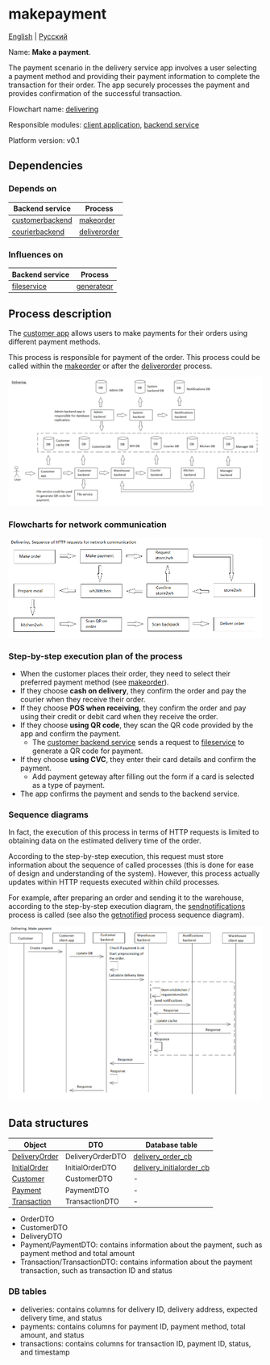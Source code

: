 # makepayment 

[English](makepayment.md) | [Русский](makepayment.ru.md)

Name: **Make a payment**.

The payment scenario in the delivery service app involves a user selecting a payment method and providing their payment information to complete the transaction for their order. 
The app securely processes the payment and provides confirmation of the successful transaction.

Flowchart name: [delivering](../../flowchartsteps/delivering/README.md)

Responsible modules: [client application](../../frontend/customerclient.md), [backend service](../../backend/customerbackend.md)

Platform version: v0.1

## Dependencies

### Depends on

| Backend service | Process |
| --- | ---- |
| [customerbackend](../../backend/customerbackend.md) | [makeorder](../delivering/makeorder.md) |
| [courierbackend](../../backend/courierbackend.md) | [deliverorder](../delivering/deliverorder.md) |

### Influences on

| Backend service | Process |
| --- | ---- |
| [fileservice](../../backend/fileservice.md) | [generateqr](../fileservice/generateqr.md) |

## Process description

The [customer app](../../frontend/customerclient.md) allows users to make payments for their orders using different payment methods.

This process is responsible for payment of the order. 
This process could be called within the [makeorder](../delivering/makeorder.md) or after the [deliverorder](../delivering/deliverorder.md) process.

![delivering_overall](../../img/processpatterns/delivering_overall.png)

### Flowcharts for network communication

![overall.delivering](../../img/flowcharts/overall.delivering.png)

### Step-by-step execution plan of the process

- When the customer places their order, they need to select their preferred payment method (see [makeorder](../delivering/makeorder.md)).
- If they choose **cash on delivery**, they confirm the order and pay the courier when they receive their order.
- If they choose **POS when receiving**, they confirm the order and pay using their credit or debit card when they receive the order.
- If they choose **using QR code**, they scan the QR code provided by the app and confirm the payment.
    - The [customer backend service](../../backend/customerbackend.md) sends a request to [fileservice](../../backend/fileservice.md) to generate a QR code for payment.
- If they choose **using CVC**, they enter their card details and confirm the payment.
    - Add payment geteway after filling out the form if a card is selected as a type of payment.
- The app confirms the payment and sends to the backend service.

### Sequence diagrams

In fact, the execution of this process in terms of HTTP requests is limited to obtaining data on the estimated delivery time of the order.

According to the step-by-step execution, this request must store information about the sequence of called processes (this is done for ease of design and understanding of the system).
However, this process actually updates within HTTP requests executed within child processes.

For example, after preparing an order and sending it to the warehouse, according to the step-by-step execution diagram, the [sendnotifications](../../processes/notificationsbackend/sendnotifications.md) process is called (see also the [getnotified](../../processes/notificationsbackend/getnotified.md) process sequence diagram).

![delivering.makepaymentrequest](../../img/sequencediagram/delivering.makepaymentrequest.png)

## Data structures

| Object | DTO | Database table |
| --- | ---- | --- |
| [DeliveryOrder](https://github.com/alexeysp11/workflow-lib/blob/main/src/Models/Business/BusinessDocuments/DeliveryOrder.cs) | DeliveryOrderDTO | [delivery_order_cb](../../dbtables/customer/delivery_order_cb.md) |
| [InitialOrder](../../../src/models/Orders/InitialOrder.cs) | InitialOrderDTO | [delivery_initialorder_cb](../../dbtables/customer/delivery_initialorder_cb.md) |
| [Customer](https://github.com/alexeysp11/workflow-lib/blob/main/src/Models/Business/Customers/Customer.cs) | CustomerDTO | - | 
| [Payment](https://github.com/alexeysp11/workflow-lib/blob/main/src/Models/Business/Monetary/Payment.cs) | PaymentDTO | - | 
| [Transaction](https://github.com/alexeysp11/workflow-lib/blob/main/src/Models/Business/Monetary/Transaction.cs) | TransactionDTO | - | 

- OrderDTO
- CustomerDTO
- DeliveryDTO
- Payment/PaymentDTO: contains information about the payment, such as payment method and total amount
- Transaction/TransactionDTO: contains information about the payment transaction, such as transaction ID and status

### DB tables 

- deliveries: contains columns for delivery ID, delivery address, expected delivery time, and status
- payments: contains columns for payment ID, payment method, total amount, and status
- transactions: contains columns for transaction ID, payment ID, status, and timestamp
